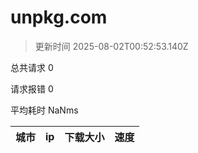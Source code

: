 
  # unpkg.com

  > 更新时间 2025-08-02T00:52:53.140Z
  
  总共请求 0

  请求报错 0

  平均耗时 NaNms

|城市|ip|下载大小|速度|
|-----|----------|---|---|

  